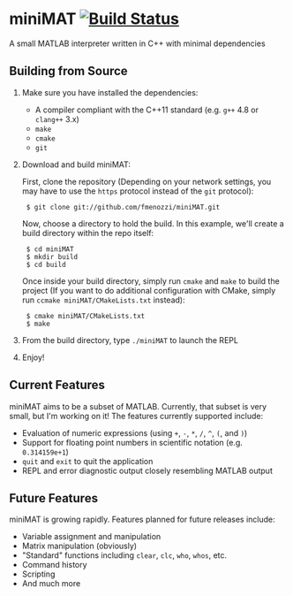 # miniMAT [![Build Status](https://travis-ci.org/fmenozzi/miniMAT.svg?branch=master)](https://travis-ci.org/fmenozzi/miniMAT)

A small MATLAB interpreter written in C++ with minimal dependencies

## Building from Source
1. Make sure you have installed the dependencies:
    * A compiler compliant with the C++11 standard (e.g. `g++` 4.8 or `clang++` 3.x)
    * `make`
    * `cmake`
    * `git`
2. Download and build miniMAT:

    First, clone the repository (Depending on your network settings, you may have to use the `https` protocol instead of the `git` protocol):

        $ git clone git://github.com/fmenozzi/miniMAT.git

    Now, choose a directory to hold the build. In this example, we'll create a build directory within the repo itself:

        $ cd miniMAT
        $ mkdir build
        $ cd build
    
    Once inside your build directory, simply run `cmake` and `make` to build the project (If you want to do additional configuration with CMake, simply run `ccmake miniMAT/CMakeLists.txt` instead):
    
        $ cmake miniMAT/CMakeLists.txt 
        $ make

3. From the build directory, type `./miniMAT` to launch the REPL
4. Enjoy!

## Current Features
miniMAT aims to be a subset of MATLAB. Currently, that subset is very small, but I'm working on it! The features currently supported include:
  * Evaluation of numeric expressions (using `+`, `-`, `*`, `/`, `^`, `(`, and `)`)
  * Support for floating point numbers in scientific notation (e.g. `0.314159e+1`)
  * `quit` and `exit` to quit the application
  * REPL and error diagnostic output closely resembling MATLAB output

## Future Features
miniMAT is growing rapidly. Features planned for future releases include:
  * Variable assignment and manipulation
  * Matrix manipulation (obviously)
  * "Standard" functions including `clear`, `clc`, `who`, `whos`, etc.
  * Command history
  * Scripting
  * And much more
